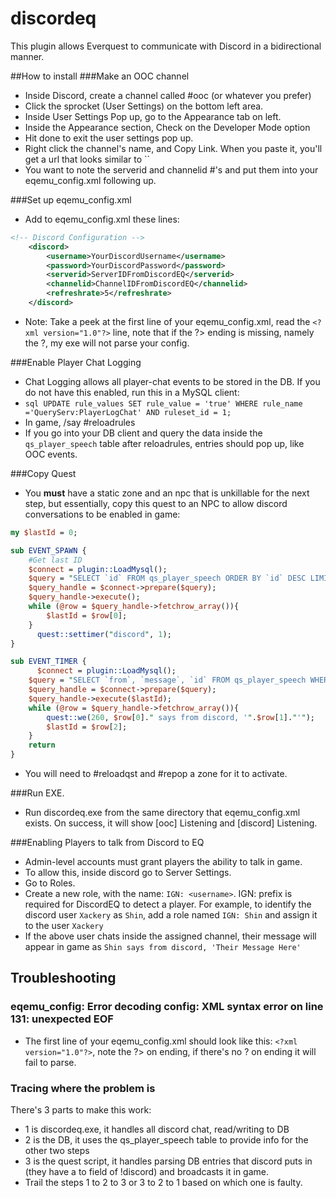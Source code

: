 # discordeq
This plugin allows Everquest to communicate with Discord in a bidirectional manner.

##How to install
###Make an OOC channel
* Inside Discord, create a channel called #ooc (or whatever you prefer)
* Click the sprocket (User Settings) on the bottom left area.
* Inside User Settings Pop up, go to the Appearance tab on left.
* Inside the Appearance section, Check on the Developer Mode option
* Hit done to exit the user settings pop up.
* Right click the channel's name, and Copy Link. When you paste it, you'll get a url that looks similar to ``
* You want to note the serverid and channelid #'s and put them into your eqemu_config.xml following up.

###Set up eqemu_config.xml
* Add to eqemu_config.xml these lines:
```xml
<!-- Discord Configuration -->
	<discord>
		<username>YourDiscordUsername</username>
		<password>YourDiscordPassword</password>
		<serverid>ServerIDFromDiscordEQ</serverid>
		<channelid>ChannelIDFromDiscordEQ</channelid>
		<refreshrate>5</refreshrate>
	</discord>
```
* Note: Take a peek at the first line of your eqemu_config.xml, read the `<?xml version="1.0"?>` line, note that if the ?> ending is missing, namely the ?, my exe will not parse your config.

###Enable Player Chat Logging
* Chat Logging allows all player-chat events to be stored in the DB. If you do not have this enabled, run this in a MySQL client:
* ```sql UPDATE rule_values SET rule_value = 'true' WHERE rule_name ='QueryServ:PlayerLogChat' AND ruleset_id = 1; ```
* In game, /say #reloadrules
* If you go into your DB client and query the data inside the `qs_player_speech` table after reloadrules, entries should pop up, like OOC events.


###Copy Quest
* You **must** have a static zone and an npc that is unkillable for the next step, but essentially, copy this quest to an NPC to allow discord conversations to be enabled in game:
```perl 
my $lastId = 0;

sub EVENT_SPAWN {
    #Get last ID
    $connect = plugin::LoadMysql();
    $query = "SELECT `id` FROM qs_player_speech ORDER BY `id` DESC LIMIT 1";
    $query_handle = $connect->prepare($query);
    $query_handle->execute();
    while (@row = $query_handle->fetchrow_array()){
        $lastId = $row[0];
    }
      quest::settimer("discord", 1);
}

sub EVENT_TIMER {
      $connect = plugin::LoadMysql();
    $query = "SELECT `from`, `message`, `id` FROM qs_player_speech WHERE `id` > ? AND `type` = 5 AND `to` = '!discord' LIMIT 1";
    $query_handle = $connect->prepare($query);
    $query_handle->execute($lastId);
    while (@row = $query_handle->fetchrow_array()){
        quest::we(260, $row[0]." says from discord, '".$row[1]."'");
        $lastId = $row[2];
    }
    return
}
```
* You will need to #reloadqst and #repop a zone for it to activate.

###Run EXE.
* Run discordeq.exe from the same directory that eqemu_config.xml exists. On success, it will show [ooc] Listening and [discord] Listening.
 

###Enabling Players to talk from Discord to EQ
* Admin-level accounts must grant players the ability to talk in game. 
* To allow this, inside discord go to Server Settings.
* Go to Roles.
* Create a new role, with the name: `IGN: <username>`. IGN: prefix is required for DiscordEQ to detect a player. For example, to identify the discord user `Xackery` as `Shin`, add a role named `IGN: Shin` and assign it to the user `Xackery`
* If the above user chats inside the assigned channel, their message will appear in game as `Shin says from discord, 'Their Message Here'`

## Troubleshooting

### eqemu_config: Error decoding config: XML syntax error on line 131: unexpected EOF
* The first line of your eqemu_config.xml should look like this: `<?xml version="1.0"?>`, note the ?> on ending, if there's no ? on ending it will fail to parse.
 
### Tracing where the problem is
There's 3 parts to make this work:
* 1 is discordeq.exe, it handles all discord chat, read/writing to DB
* 2 is the DB, it uses the qs_player_speech table to provide info for the other two steps
* 3 is the quest script, it handles parsing DB entries that discord puts in (they have a to field of !discord) and broadcasts it in game.
* Trail the steps 1 to 2 to 3 or 3 to 2 to 1 based on which one is faulty.


